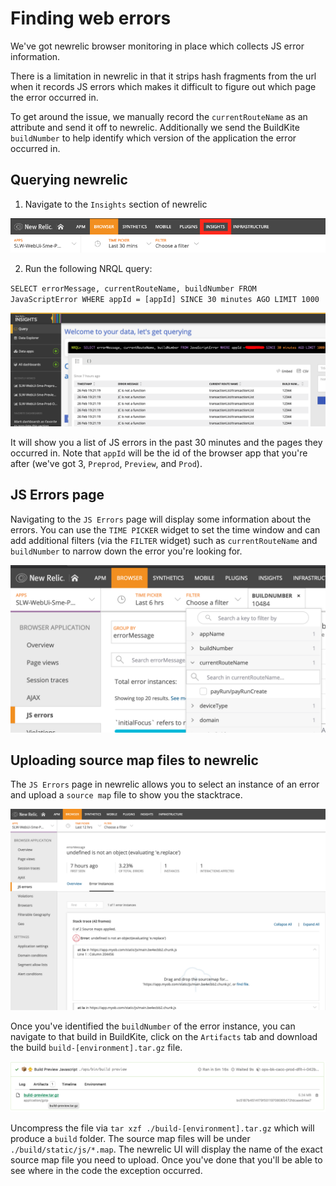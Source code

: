 # Finding web errors

We've got newrelic browser monitoring in place which collects JS error information.

There is a limitation in newrelic in that it strips hash fragments from the url when it records JS errors which makes it difficult to figure out which page the error occurred in.

To get around the issue, we manually record the `currentRouteName` as an attribute and send it off to newrelic. Additionally we send the BuildKite `buildNumber` to help identify which version of the application the error occurred in.

## Querying newrelic

1. Navigate to the `Insights` section of newrelic

![insights](images/newrelic-insights.png)

2. Run the following NRQL query:

`SELECT errorMessage, currentRouteName, buildNumber FROM JavaScriptError WHERE appId = [appId] SINCE 30 minutes AGO LIMIT 1000`

![query](images/newrelic-query.png)

It will show you a list of JS errors in the past 30 minutes and the pages they occurred in.
Note that `appId` will be the id of the browser app that you're after (we've got 3, `Preprod`, `Preview`, and `Prod`).

## JS Errors page

Navigating to the `JS Errors` page will display some information about the errors. You can use the `TIME PICKER` widget to set the time window and can add additional filters (via the `FILTER` widget) such as `currentRouteName` and `buildNumber` to narrow down the error you're looking for.

![js error filters](images/newrelic-js-error-filters.png)

## Uploading source map files to newrelic

The `JS Errors` page in newrelic allows you to select an instance of an error and upload a `source map` file to show you the stacktrace.

![error instance](images/newrelic-error-instance.png)

Once you've identified the `buildNumber` of the error instance, you can navigate to that build in BuildKite, click on the `Artifacts` tab and download the build `build-[environment].tar.gz` file.

![buildkite artifact](images/buildkite-artifact.png)

Uncompress the file via `tar xzf ./build-[environment].tar.gz` which will produce a `build` folder. The source map files will be under `./build/static/js/*.map`. The newrelic UI will display the name of the exact source map file you need to upload. Once you've done that you'll be able to see where in the code the exception occurred.
